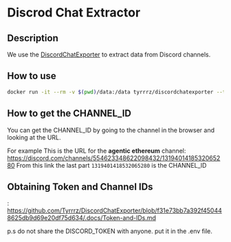 # Discrod Chat Extractor

## Description

We use the [DiscordChatExporter](https://github.com/Tyrrrz/DiscordChatExporter) to extract data from Discord channels.

## How to use

```bash
docker run -it --rm -v $(pwd)/data:/data tyrrrz/discordchatexporter --token $DISCORD_TOKEN --channels $CHANNEL_ID --output /data/channel.json


```

## How to get the CHANNEL_ID

You can get the CHANNEL_ID by going to the channel in the browser and looking at the URL.

For example This is the URL for the **agentic ethereum** channel:
https://discord.com/channels/554623348622098432/1319401418532065280
From this link the last part `1319401418532065280` is the CHANNEL_ID 



## Obtaining Token and Channel IDs
:  https://github.com/Tyrrrz/DiscordChatExporter/blob/f31e73bb7a392f450448625db9d69e20df75d634/.docs/Token-and-IDs.md



p.s do not share the DISCORD_TOKEN with anyone. put it in the .env file.




